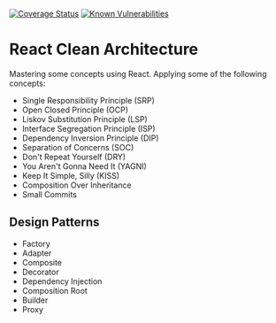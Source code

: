 [![Coverage Status](https://coveralls.io/repos/github/hducati/react-clean-architecture/badge.svg?branch=master)](https://coveralls.io/github/hducati/react-clean-architecture?branch=master)
[![Known Vulnerabilities](https://snyk.io/test/github/hducati/react-clean-architecture/badge.svg)](https://snyk.io/test/github/hducati/react-clean-architecture/badge.svg)

# React Clean Architecture

Mastering some concepts using React.
Applying some of the following concepts:

* Single Responsibility Principle (SRP)
* Open Closed Principle (OCP)
* Liskov Substitution Principle (LSP)
* Interface Segregation Principle (ISP)
* Dependency Inversion Principle (DIP)
* Separation of Concerns (SOC)
* Don't Repeat Yourself (DRY)
* You Aren't Gonna Need It (YAGNI)
* Keep It Simple, Silly (KISS)
* Composition Over Inheritance
* Small Commits

## Design Patterns

* Factory
* Adapter
* Composite
* Decorator
* Dependency Injection
* Composition Root
* Builder
* Proxy
